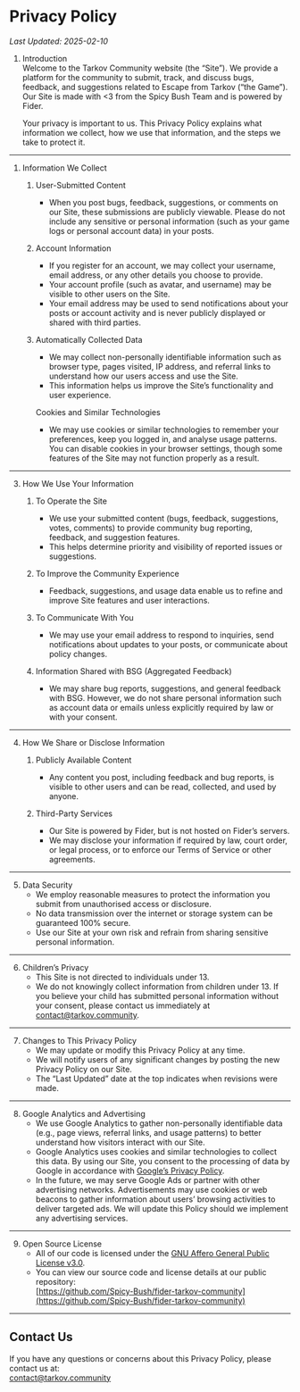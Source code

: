 # Privacy Policy

_Last Updated: 2025-02-10_

1. Introduction  
   Welcome to the Tarkov Community website (the “Site”). We provide a platform for the community to submit, track, and discuss bugs, feedback, and suggestions related to Escape from Tarkov (“the Game”). Our Site is made with <3 from the Spicy Bush Team and is powered by Fider.

   Your privacy is important to us. This Privacy Policy explains what information we collect, how we use that information, and the steps we take to protect it.

---

1. Information We Collect  

   1. User-Submitted Content  
      - When you post bugs, feedback, suggestions, or comments on our Site, these submissions are publicly viewable. Please do not include any sensitive or personal information (such as your game logs or personal account data) in your posts.

   2. Account Information  
      - If you register for an account, we may collect your username, email address, or any other details you choose to provide.  
      - Your account profile (such as avatar, and username) may be visible to other users on the Site.  
      - Your email address may be used to send notifications about your posts or account activity and is never publicly displayed or shared with third parties.

   3. Automatically Collected Data  
      - We may collect non-personally identifiable information such as browser type, pages visited, IP address, and referral links to understand how our users access and use the Site.  
      - This information helps us improve the Site’s functionality and user experience.

      Cookies and Similar Technologies  
      - We may use cookies or similar technologies to remember your preferences, keep you logged in, and analyse usage patterns. You can disable cookies in your browser settings, though some features of the Site may not function properly as a result.

---

3. How We Use Your Information  
   1. To Operate the Site  
      - We use your submitted content (bugs, feedback, suggestions, votes, comments) to provide community bug reporting, feedback, and suggestion features.
      - This helps determine priority and visibility of reported issues or suggestions.

   2. To Improve the Community Experience  
      - Feedback, suggestions, and usage data enable us to refine and improve Site features and user interactions.

   3. To Communicate With You  
      - We may use your email address to respond to inquiries, send notifications about updates to your posts, or communicate about policy changes.

   4. Information Shared with BSG (Aggregated Feedback)  
      - We may share bug reports, suggestions, and general feedback with BSG. However, we do not share personal information such as account data or emails unless explicitly required by law or with your consent.

---

4. How We Share or Disclose Information  
   1. Publicly Available Content  
      - Any content you post, including feedback and bug reports, is visible to other users and can be read, collected, and used by anyone.

   2. Third-Party Services  
      - Our Site is powered by Fider, but is not hosted on Fider’s servers.  
      - We may disclose your information if required by law, court order, or legal process, or to enforce our Terms of Service or other agreements.

---

5. Data Security  
   - We employ reasonable measures to protect the information you submit from unauthorised access or disclosure.  
   - No data transmission over the internet or storage system can be guaranteed 100% secure.  
   - Use our Site at your own risk and refrain from sharing sensitive personal information.

---

6. Children’s Privacy  
   - This Site is not directed to individuals under 13.  
   - We do not knowingly collect information from children under 13. If you believe your child has submitted personal information without your consent, please contact us immediately at [contact@tarkov.community](mailto:contact@tarkov.community).

---

7. Changes to This Privacy Policy  
   - We may update or modify this Privacy Policy at any time.  
   - We will notify users of any significant changes by posting the new Privacy Policy on our Site.  
   - The “Last Updated” date at the top indicates when revisions were made.

---

8. Google Analytics and Advertising  
   - We use Google Analytics to gather non-personally identifiable data (e.g., page views, referral links, and usage patterns) to better understand how visitors interact with our Site.  
   - Google Analytics uses cookies and similar technologies to collect this data. By using our Site, you consent to the processing of data by Google in accordance with [Google’s Privacy Policy](https://policies.google.com/privacy).  
   - In the future, we may serve Google Ads or partner with other advertising networks. Advertisements may use cookies or web beacons to gather information about users’ browsing activities to deliver targeted ads. We will update this Policy should we implement any advertising services.

---

9. Open Source License  
   - All of our code is licensed under the [GNU Affero General Public License v3.0](https://www.gnu.org/licenses/agpl-3.0.html). 
   - You can view our source code and license details at our public repository:  
     [https://github.com/Spicy-Bush/fider-tarkov-community](https://github.com/Spicy-Bush/fider-tarkov-community)

---

## Contact Us
If you have any questions or concerns about this Privacy Policy, please contact us at:  
[contact@tarkov.community](mailto:contact@tarkov.community)
